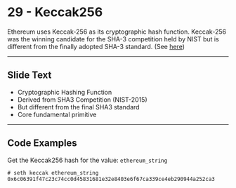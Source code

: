 # 29 - Keccak256

Ethereum uses Keccak-256 as its cryptographic hash function. Keccak-256 was the winning candidate for the SHA-3 competition held by NIST but is different from the finally adopted SHA-3 standard. (See [here](https://github.com/ethereumbook/ethereumbook/blob/develop/04keys-addresses.asciidoc))

---
## Slide Text
- Cryptographic Hashing Function
- Derived from SHA3 Competition (NIST-2015)
- But different from the final SHA3 standard
- Core fundamental primitive 


---
## Code Examples
Get the Keccak256 hash for the value: `ethereum_string`
```
# seth keccak ethereum_string
0x6c06391f47c23c74cc0d45831681e32e8403e6f67ca339ce4eb290944a252ca3
```